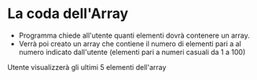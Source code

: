 # La coda dell'Array

* Programma chiede all'utente quanti elementi dovrà contenere un array.
* Verrà poi creato un array che contiene il numero di elementi pari a al numero indicato dall'utente (elementi pari a numeri casuali da 1 a 100)

Utente visualizzerà gli ultimi 5 elementi dell'array